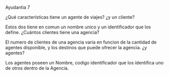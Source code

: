 Ayudantia 7


¿Qué características tiene un
agente de viajes? ¿y un cliente?

Estos dos tiene en comun un nombre unico y un identificador que los define.
¿Cuántos clientes tiene una
agencia?

El numero de clientes de una agencia varia en funcion de la cantidad de agentes disponible, y los destinos que puede ofrecer la agencia.
¿y agentes?

Los agentes poseen un Nombre, codigo identificador que los identifica uno de otros dentro de la Agencia.
